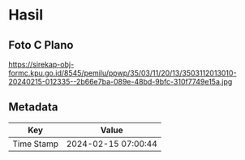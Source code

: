 # Hasil

## Foto C Plano

https://sirekap-obj-formc.kpu.go.id/8545/pemilu/ppwp/35/03/11/20/13/3503112013010-20240215-012335--2b66e7ba-089e-48bd-9bfc-310f7749e15a.jpg


## Metadata

| Key        | Value               |
| ---------- | ------------------- |
| Time Stamp | 2024-02-15 07:00:44 |



